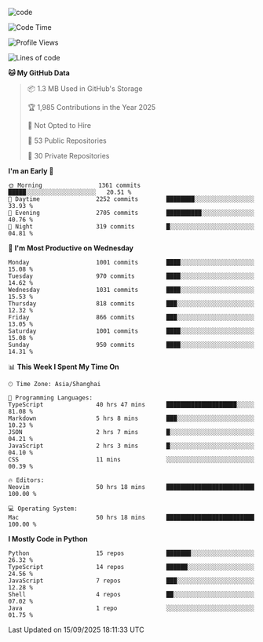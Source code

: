 
<!--
**liuyaanng/liuyaanng** is a ✨ _special_ ✨ repository because its `README.md` (this file) appears on your GitHub profile.

Here are some ideas to get you started:

- 🔭 I’m currently working on ...
- 🌱 I’m currently learning ...
- 👯 I’m looking to collaborate on ...
- 🤔 I’m looking for help with ...
- 💬 Ask me about ...
- 📫 How to reach me: ...
- 😄 Pronouns: ...
- ⚡ Fun fact: ...
-->


![code](https://cdn.jsdelivr.net/gh/liuyaanng/liuyaanng@1.0/code.gif) 

<!--START_SECTION:waka-->
![Code Time](http://img.shields.io/badge/Code%20Time-1%2C945%20hrs%2036%20mins-blue)

![Profile Views](http://img.shields.io/badge/Profile%20Views-0-blue)

![Lines of code](https://img.shields.io/badge/From%20Hello%20World%20I%27ve%20Written-27.2%20million%20lines%20of%20code-blue)

**🐱 My GitHub Data** 

> 📦 1.3 MB Used in GitHub's Storage 
 > 
> 🏆 1,985 Contributions in the Year 2025
 > 
> 🚫 Not Opted to Hire
 > 
> 📜 53 Public Repositories 
 > 
> 🔑 30 Private Repositories 
 > 
**I'm an Early 🐤** 

```text
🌞 Morning                1361 commits        █████░░░░░░░░░░░░░░░░░░░░   20.51 % 
🌆 Daytime                2252 commits        ████████░░░░░░░░░░░░░░░░░   33.93 % 
🌃 Evening                2705 commits        ██████████░░░░░░░░░░░░░░░   40.76 % 
🌙 Night                  319 commits         █░░░░░░░░░░░░░░░░░░░░░░░░   04.81 % 
```
📅 **I'm Most Productive on Wednesday** 

```text
Monday                   1001 commits        ████░░░░░░░░░░░░░░░░░░░░░   15.08 % 
Tuesday                  970 commits         ████░░░░░░░░░░░░░░░░░░░░░   14.62 % 
Wednesday                1031 commits        ████░░░░░░░░░░░░░░░░░░░░░   15.53 % 
Thursday                 818 commits         ███░░░░░░░░░░░░░░░░░░░░░░   12.32 % 
Friday                   866 commits         ███░░░░░░░░░░░░░░░░░░░░░░   13.05 % 
Saturday                 1001 commits        ████░░░░░░░░░░░░░░░░░░░░░   15.08 % 
Sunday                   950 commits         ████░░░░░░░░░░░░░░░░░░░░░   14.31 % 
```


📊 **This Week I Spent My Time On** 

```text
🕑︎ Time Zone: Asia/Shanghai

💬 Programming Languages: 
TypeScript               40 hrs 47 mins      ████████████████████░░░░░   81.08 % 
Markdown                 5 hrs 8 mins        ███░░░░░░░░░░░░░░░░░░░░░░   10.23 % 
JSON                     2 hrs 7 mins        █░░░░░░░░░░░░░░░░░░░░░░░░   04.21 % 
JavaScript               2 hrs 3 mins        █░░░░░░░░░░░░░░░░░░░░░░░░   04.10 % 
CSS                      11 mins             ░░░░░░░░░░░░░░░░░░░░░░░░░   00.39 % 

🔥 Editors: 
Neovim                   50 hrs 18 mins      █████████████████████████   100.00 % 

💻 Operating System: 
Mac                      50 hrs 18 mins      █████████████████████████   100.00 % 
```

**I Mostly Code in Python** 

```text
Python                   15 repos            ███████░░░░░░░░░░░░░░░░░░   26.32 % 
TypeScript               14 repos            ██████░░░░░░░░░░░░░░░░░░░   24.56 % 
JavaScript               7 repos             ███░░░░░░░░░░░░░░░░░░░░░░   12.28 % 
Shell                    4 repos             ██░░░░░░░░░░░░░░░░░░░░░░░   07.02 % 
Java                     1 repo              ░░░░░░░░░░░░░░░░░░░░░░░░░   01.75 % 
```




 Last Updated on 15/09/2025 18:11:33 UTC
<!--END_SECTION:waka-->
